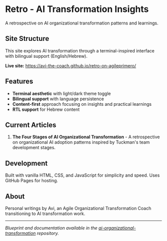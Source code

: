 # Retro - AI Transformation Insights

A retrospective on AI organizational transformation patterns and learnings.

## Site Structure

This site explores AI transformation through a terminal-inspired interface with bilingual support (English/Hebrew).

**Live site:** https://avi-the-coach.github.io/retro-on-agileprimero/

## Features

- **Terminal aesthetic** with light/dark theme toggle
- **Bilingual support** with language persistence
- **Content-first** approach focusing on insights and practical learnings
- **RTL support** for Hebrew content

## Current Articles

1. **The Four Stages of AI Organizational Transformation** - A retrospective on organizational AI adoption patterns inspired by Tuckman's team development stages.

## Development

Built with vanilla HTML, CSS, and JavaScript for simplicity and speed. Uses GitHub Pages for hosting.

## About

Personal writings by Avi, an Agile Organizational Transformation Coach transitioning to AI transformation work.

---

*Blueprint and documentation available in the [ai-organizational-transformation](https://github.com/avi-the-coach/ai-organizational-transformation) repository.*